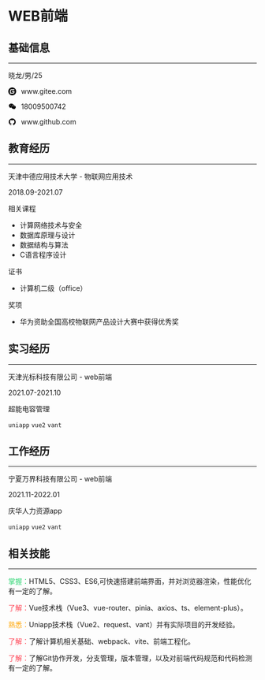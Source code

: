 # WEB前端


## 基础信息
---
<div class="flex-between">
<p>晓龙/男/25</p>
  <p style="display:flex;align-items: center;">
    <img src="../public/icon/gitee.svg" 
      style="width:16;
      height:16px;
      display:inline;
      margin-right:10px;"/> 
      <span>www.gitee.com</span>
  </p>
</div>
<div class="flex-between">
<p style="display:flex;align-items: center;">
  <img src="../public/icon/weixin.svg" 
    style="width:16;
    height:16px;
    display:inline;
    margin-right:10px;"/> 
    <span> 18009500742</span>
  </p>
<p style="display:flex;align-items: center;">
  <img src="../public/icon/github.svg" 
    style="width:16;
    height:16px;
    display:inline;
    margin-right:10px;"/> 
    <span>www.github.com</span>
  </p>
</div>



## 教育经历
---

<div class="flex-between font-blod">
  <p>天津中德应用技术大学 - 物联网应用技术</p>
  <p>2018.09-2021.07</p>
</div>

相关课程
  - 计算网络技术与安全
  - 数据库原理与设计
  - 数据结构与算法
  - C语言程序设计

证书
  - 计算机二级（office）
  
奖项
  - 华为资助全国高校物联网产品设计大赛中获得优秀奖


## 实习经历
---

<div class="flex-between font-blod">
  <p>天津光标科技有限公司 - web前端</p>
  <p> 2021.07-2021.10</p>
</div>
<p>超能电容管理</p> 

`uniapp` `vue2` `vant`


## 工作经历
---

<div class="flex-between font-blod">
  <p>宁夏万界科技有限公司 - web前端</p>
  <p>2021.11-2022.01</p>
</div>
<p>庆华人力资源app</p> 

`uniapp` `vue2` `vant`

## 相关技能
---


<p color="#ffa502"><font color=#2ed573>掌握：</font>HTML5、CSS3、ES6,可快速搭建前端界面，并对浏览器渲染，性能优化有一定的了解。</p>

<p color="#ffa502"><font color=#ff4757>了解：</font>Vue技术栈（Vue3、vue-router、pinia、axios、ts、element-plus）。</p>

<p color="#ffa502"><font color=#ffa502>熟悉：</font>Uniapp技术栈（Vue2、request、vant）并有实际项目的开发经验。</p>

<p color="#ffa502"><font color=#ff4757>了解：</font>了解计算机相关基础、webpack、vite、前端工程化。</p>

<p color="#ffa502"><font color=#ff4757>了解：</font>了解Git协作开发，分支管理，版本管理，以及对前端代码规范和代码检测有一定的了解。</p>



